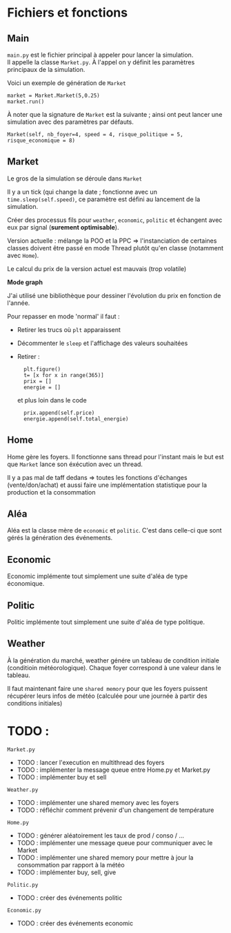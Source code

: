 # Fichiers et fonctions
## Main

``main.py`` est le fichier principal à appeler pour lancer la simulation.  
Il appelle la classe ``Market.py``. À l'appel on y définit les paramètres principaux de la simulation.

Voici un exemple de génération de ``Market``

    market = Market.Market(5,0.25)
    market.run()
    
 À noter que la signature de ``Market`` est la suivante ; ainsi ont peut lancer une simulation avec des paramètres par défauts.
 
    Market(self, nb_foyer=4, speed = 4, risque_politique = 5, risque_economique = 8)
    
## Market

Le gros de la simulation se déroule dans ``Market``

Il y a un tick (qui change la date ; fonctionne avec un ``time.sleep(self.speed)``, ce paramètre est défini au lancement de la simulation.

Créer des processus fils pour `weather`, `economic`, `politic` et échangent avec eux par signal (**surement optimisable**).

Version actuelle : mélange la POO et la PPC => l'instanciation de certaines classes doivent être passé en mode Thread plutôt qu'en classe (notamment avec `Home`).

Le calcul du prix de la version actuel est mauvais (trop volatile)

**Mode graph**

J'ai utilisé une bibliothèque pour dessiner l'évolution du prix en fonction de l'année. 

Pour repasser en mode 'normal' il faut :

- Retirer les trucs où ``plt`` apparaissent
- Décommenter le ``sleep`` et l'affichage des valeurs souhaitées
- Retirer :

        plt.figure()
        t= [x for x in range(365)]
        prix = []
        energie = []
        
     et plus loin dans le code
        
        prix.append(self.price)
        energie.append(self.total_energie)
 
## Home

Home gère les foyers. Il fonctionne sans thread pour l'instant mais le but est que ``Market`` lance son éxécution avec un thread.

Il y a pas mal de taff dedans => toutes les fonctions d'échanges (vente/don/achat) et aussi faire une implémentation statistique pour la production et la consommation       
## Aléa

Aléa est la classe mère de `economic` et ``politic``. C'est dans celle-ci que sont gérés la génération des événements.


## Economic
Economic implémente tout simplement une suite d'aléa de type économique.

## Politic
Politic implémente tout simplement une suite d'aléa de type politique.

## Weather
À la génération du marché, weather génére un tableau de condition initiale (conditioin météorologique).
Chaque foyer correspond à une valeur dans le tableau.

Il faut maintenant faire une ``shared memory`` pour que les foyers puissent récupérer leurs infos de météo (calculée pour une journée à partir des conditions initiales)

# TODO :

``Market.py``

- TODO : lancer l'execution en multithread des foyers
- TODO : implémenter la message queue entre Home.py et Market.py
- TODO : implémenter buy et sell

``Weather.py``

- TODO : implémenter une shared memory avec les foyers
- TODO : réfléchir comment prévenir d'un changement de température

``Home.py``

- TODO : générer aléatoirement les taux de prod / conso / …
- TODO : implémenter une message queue pour communiquer avec le Market
- TODO : implémenter une shared memory pour mettre à jour la consommation par rapport à la météo
- TODO : implémenter buy, sell, give

``Politic.py``

- TODO : créer des événements politic

``Economic.py``

- TODO : créer des événements economic